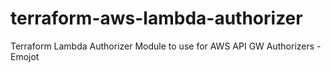# terraform-aws-lambda-authorizer
Terraform Lambda Authorizer Module to use for AWS API GW Authorizers - Emojot
